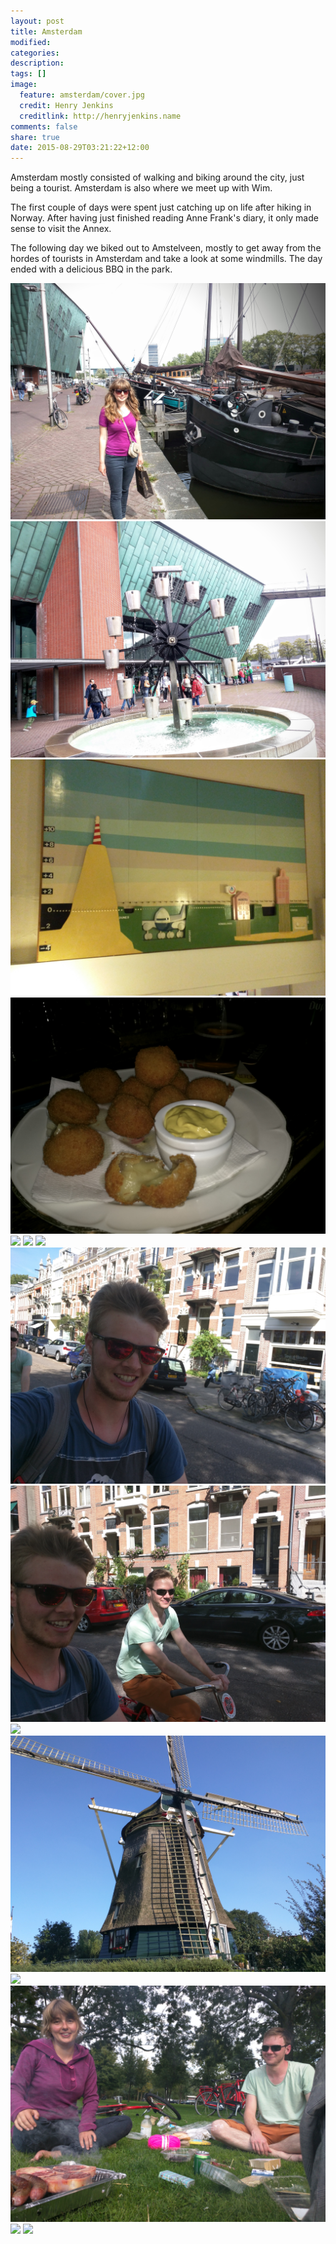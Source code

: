 ```yaml
---
layout: post
title: Amsterdam
modified:
categories: 
description:
tags: []
image:
  feature: amsterdam/cover.jpg
  credit: Henry Jenkins
  creditlink: http://henryjenkins.name
comments: false
share: true
date: 2015-08-29T03:21:22+12:00
---
```

Amsterdam mostly consisted of walking and biking around the city, just being a
tourist. Amsterdam is also where we meet up with Wim.

The first couple of days were spent just catching up on life after hiking in
Norway. After having just finished reading Anne Frank's diary, it only made
sense to visit the Annex.

The following day we biked out to Amstelveen, mostly to get away from the hordes of tourists in Amsterdam
and take a look at some windmills. The day ended with a delicious BBQ in the
park.

<img src="/images/amsterdam/IMG_20150826_123717.jpg">

<img src="/images/amsterdam/IMG_20150826_123855.jpg">

<img src="/images/amsterdam/IMG_20150826_162657.jpg">

<img src="/images/amsterdam/IMG_20150826_202024.jpg">

<img src="/images/amsterdam/IMG_20150827_105102.jpg">

<img src="/images/amsterdam/IMG_20150828_145413.jpg">

<img src="/images/amsterdam/IMG_20150829_102722.jpg">

<img src="/images/amsterdam/IMG_20150829_144812.jpg">

<img src="/images/amsterdam/IMG_20150829_144825.jpg">

<img src="/images/amsterdam/IMG_20150829_145629.jpg">

<img src="/images/amsterdam/IMG_20150829_170319.jpg">

<img src="/images/amsterdam/IMG_20150829_170923.jpg">

<img src="/images/amsterdam/IMG_20150829_181530.jpg">

<img src="/images/amsterdam/IMG_20150829_181554.jpg">

<img src="/images/amsterdam/IMG_20150829_192417.jpg">
